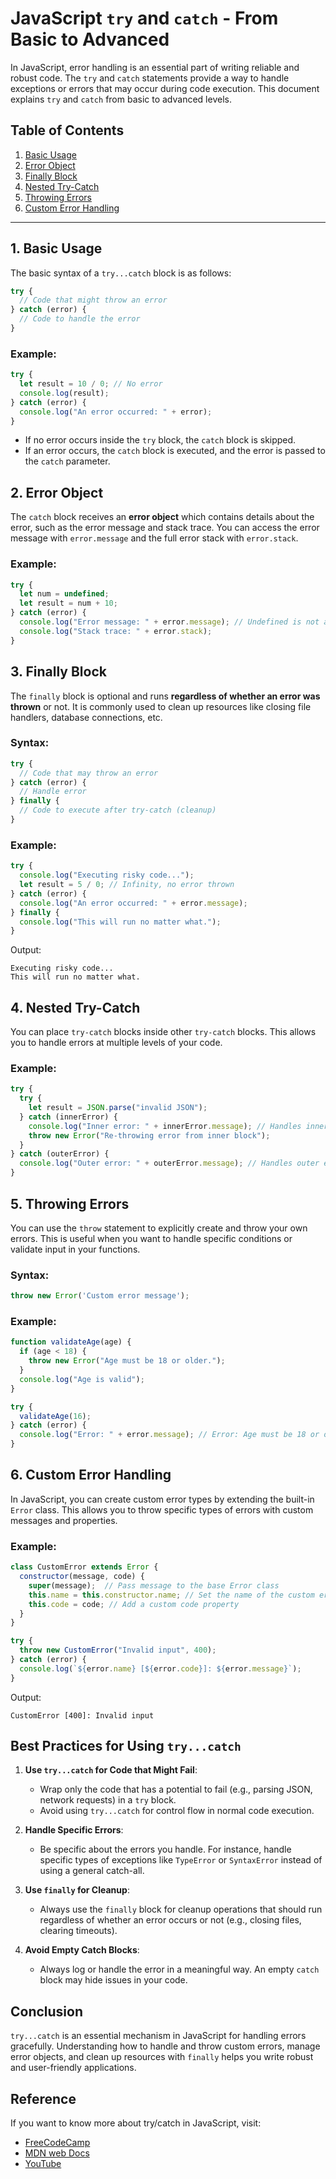 # JavaScript `try` and `catch` - From Basic to Advanced

In JavaScript, error handling is an essential part of writing reliable and robust code. The `try` and `catch` statements provide a way to handle exceptions or errors that may occur during code execution. This document explains `try` and `catch` from basic to advanced levels.

## Table of Contents
1. [Basic Usage](#basic-usage)
2. [Error Object](#error-object)
3. [Finally Block](#finally-block)
4. [Nested Try-Catch](#nested-try-catch)
5. [Throwing Errors](#throwing-errors)
6. [Custom Error Handling](#custom-error-handling)

---

## 1. Basic Usage

The basic syntax of a `try...catch` block is as follows:

```javascript
try {
  // Code that might throw an error
} catch (error) {
  // Code to handle the error
}
```

### Example:
```javascript
try {
  let result = 10 / 0; // No error
  console.log(result);
} catch (error) {
  console.log("An error occurred: " + error);
}
```

- If no error occurs inside the `try` block, the `catch` block is skipped.
- If an error occurs, the `catch` block is executed, and the error is passed to the `catch` parameter.

## 2. Error Object

The `catch` block receives an **error object** which contains details about the error, such as the error message and stack trace. You can access the error message with `error.message` and the full error stack with `error.stack`.

### Example:
```javascript
try {
  let num = undefined;
  let result = num + 10;
} catch (error) {
  console.log("Error message: " + error.message); // Undefined is not a number
  console.log("Stack trace: " + error.stack);
}
```


## 3. Finally Block

The `finally` block is optional and runs **regardless of whether an error was thrown** or not. It is commonly used to clean up resources like closing file handlers, database connections, etc.

### Syntax:
```javascript
try {
  // Code that may throw an error
} catch (error) {
  // Handle error
} finally {
  // Code to execute after try-catch (cleanup)
}
```

### Example:
```javascript
try {
  console.log("Executing risky code...");
  let result = 5 / 0; // Infinity, no error thrown
} catch (error) {
  console.log("An error occurred: " + error.message);
} finally {
  console.log("This will run no matter what.");
}
```

Output:
```
Executing risky code...
This will run no matter what.
```


## 4. Nested Try-Catch

You can place `try-catch` blocks inside other `try-catch` blocks. This allows you to handle errors at multiple levels of your code.

### Example:
```javascript
try {
  try {
    let result = JSON.parse("invalid JSON");
  } catch (innerError) {
    console.log("Inner error: " + innerError.message); // Handles inner error
    throw new Error("Re-throwing error from inner block");
  }
} catch (outerError) {
  console.log("Outer error: " + outerError.message); // Handles outer error
}
```


## 5. Throwing Errors

You can use the `throw` statement to explicitly create and throw your own errors. This is useful when you want to handle specific conditions or validate input in your functions.

### Syntax:
```javascript
throw new Error('Custom error message');
```

### Example:
```javascript
function validateAge(age) {
  if (age < 18) {
    throw new Error("Age must be 18 or older.");
  }
  console.log("Age is valid");
}

try {
  validateAge(16);
} catch (error) {
  console.log("Error: " + error.message); // Error: Age must be 18 or older.
}
```


## 6. Custom Error Handling

In JavaScript, you can create custom error types by extending the built-in `Error` class. This allows you to throw specific types of errors with custom messages and properties.

### Example:
```javascript
class CustomError extends Error {
  constructor(message, code) {
    super(message);  // Pass message to the base Error class
    this.name = this.constructor.name; // Set the name of the custom error
    this.code = code; // Add a custom code property
  }
}

try {
  throw new CustomError("Invalid input", 400);
} catch (error) {
  console.log(`${error.name} [${error.code}]: ${error.message}`);
}
```

Output:
```
CustomError [400]: Invalid input
```


## Best Practices for Using `try...catch`

1. **Use `try...catch` for Code that Might Fail**:  
   - Wrap only the code that has a potential to fail (e.g., parsing JSON, network requests) in a `try` block.
   - Avoid using `try...catch` for control flow in normal code execution.

2. **Handle Specific Errors**:  
   - Be specific about the errors you handle. For instance, handle specific types of exceptions like `TypeError` or `SyntaxError` instead of using a general catch-all.

3. **Use `finally` for Cleanup**:  
   - Always use the `finally` block for cleanup operations that should run regardless of whether an error occurs or not (e.g., closing files, clearing timeouts).

4. **Avoid Empty Catch Blocks**:  
   - Always log or handle the error in a meaningful way. An empty `catch` block may hide issues in your code.

## Conclusion

`try...catch` is an essential mechanism in JavaScript for handling errors gracefully. Understanding how to handle and throw custom errors, manage error objects, and clean up resources with `finally` helps you write robust and user-friendly applications.

## Reference 
If you want to know more about try/catch in JavaScript, visit:
- [FreeCodeCamp](https://www.freecodecamp.org/news/try-catch-in-javascript/)
- [MDN web Docs](https://developer.mozilla.org/en-US/docs/Web/JavaScript/Reference/Statements/try...catch)
- [YouTube](https://www.youtube.com/watch?v=JNOmHVrSnwo&list=PLfEr2kn3s-br9ZFmejfLhAgMbGgbpdof8&index=124)